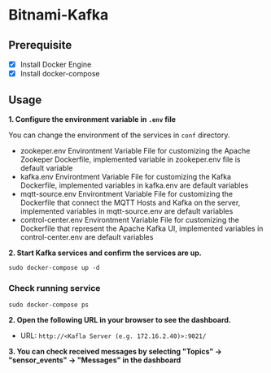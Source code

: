 # Bitnami-Kafka


## Prerequisite

- [x] Install Docker Engine
- [x] Install docker-compose

## Usage

**1. Configure the environment variable in `.env` file**

You can change the environment of the services in `conf` directory.
- zookeper.env
    Environtment Variable File for customizing the Apache Zookeper   Dockerfile, implemented variable in zookeper.env file is default variable
- kafka.env
    Environtment Variable File for customizing the Kafka Dockerfile, implemented variables in kafka.env are default variables
- mqtt-source.env
    Environtment Variable File for customizing the Dockerfile that connect the MQTT Hosts and Kafka on the server, implemented variables in mqtt-source.env are default variables
- control-center.env
    Environtment Variable File for customizing the Dockerfile that represent the Apache Kafka UI, implemented variables in control-center.env are default variables
    
**2. Start Kafka services and confirm the services are up.**

```
sudo docker-compose up -d
```
### Check running service
```
sudo docker-compose ps
```

**2. Open the following URL in your browser to see the dashboard.**

- URL: `http://<Kafla Server (e.g. 172.16.2.40)>:9021/`

**3. You can check received messages by selecting "Topics" -> "sensor_events" -> "Messages" in the dashboard**
